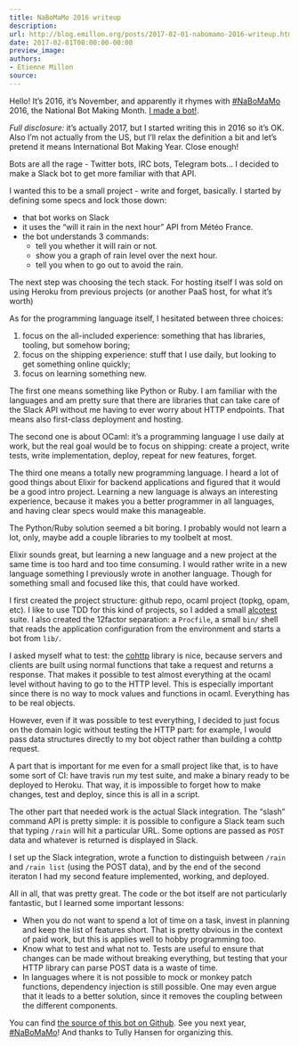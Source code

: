 ```yaml
---
title: NaBoMaMo 2016 writeup
description:
url: http://blog.emillon.org/posts/2017-02-01-nabomamo-2016-writeup.html
date: 2017-02-01T00:00:00-00:00
preview_image:
authors:
- Etienne Millon
source:
---
```


<p>Hello! It&rsquo;s 2016, it&rsquo;s November, and apparently it rhymes with <a href="http://nabomamo.botally.net/">#NaBoMaMo</a> 2016,
the National Bot Making Month. <a href="https://github.com/emillon/rain-bot">I made a bot!</a>.</p>
<p><em>Full disclosure:</em> it&rsquo;s actually 2017, but I started writing this in 2016 so
it&rsquo;s OK. Also I&rsquo;m not actually from the US, but I&rsquo;ll relax the definition a bit
and let&rsquo;s pretend it means International Bot Making Year. Close enough!</p>
<p>Bots are all the rage - Twitter bots, IRC bots, Telegram bots&hellip; I decided to
make a Slack bot to get more familiar with that API.</p>
<p>I wanted this to be a small project - write and forget, basically. I started by
defining some specs and lock those down:</p>
<ul>
<li>that bot works on Slack</li>
<li>it uses the &ldquo;will it rain in the next hour&rdquo; API from M&eacute;t&eacute;o France.</li>
<li>the bot understands 3 commands:
<ul>
<li>tell you whether it will rain or not.</li>
<li>show you a graph of rain level over the next hour.</li>
<li>tell you when to go out to avoid the rain.</li>
</ul></li>
</ul>
<p>The next step was choosing the tech stack. For hosting itself I was sold on
using Heroku from previous projects (or another PaaS host, for what it&rsquo;s worth)</p>
<p>As for the programming language itself, I hesitated between three choices:</p>
<ol type="1">
<li>focus on the all-included experience: something that has libraries, tooling,
but somehow boring;</li>
<li>focus on the shipping experience: stuff that I use daily, but looking to get
something online quickly;</li>
<li>focus on learning something new.</li>
</ol>
<p>The first one means something like Python or Ruby. I am familiar with the
languages and am pretty sure that there are libraries that can take care of the
Slack API without me having to ever worry about HTTP endpoints. That means also
first-class deployment and hosting.</p>
<p>The second one is about OCaml: it&rsquo;s a programming language I use daily at work,
but the real goal would be to focus on shipping: create a project, write tests,
write implementation, deploy, repeat for new features, forget.</p>
<p>The third one means a totally new programming language. I heard a lot of good
things about Elixir for backend applications and figured that it would be a good
intro project. Learning a new language is always an interesting experience,
because it makes you a better programmer in all languages, and having clear
specs would make this manageable.</p>
<p>The Python/Ruby solution seemed a bit boring. I probably would not learn a lot,
only, maybe add a couple libraries to my toolbelt at most.</p>
<p>Elixir sounds great, but learning a new language and a new project at the same
time is too hard and too time consuming. I would rather write in a new language
something I previously wrote in another language. Though for something small and
focused like this, that could have worked.</p>
<p>I first created the project structure: github repo, ocaml project (topkg, opam,
etc). I like to use TDD for this kind of projects, so I added a small <a href="https://github.com/mirage/alcotest">alcotest</a>
suite. I also created the 12factor separation: a <code>Procfile</code>, a small <code>bin/</code>
shell that reads the application configuration from the environment and starts a
bot from <code>lib/</code>.</p>
<p>I asked myself what to test: the <a href="https://github.com/mirage/ocaml-cohttp">cohttp</a> library is nice, because servers and
clients are built using normal functions that take a request and returns a
response. That makes it possible to test almost everything at the ocaml level
without having to go to the HTTP level. This is especially important since there
is no way to mock values and functions in ocaml. Everything has to be real
objects.</p>
<p>However, even if it was possible to test everything, I decided to just focus on
the domain logic without testing the HTTP part: for example, I would pass data
structures directly to my bot object rather than building a cohttp request.</p>
<p>A part that is important for me even for a small project like that, is to have
some sort of CI: have travis run my test suite, and make a binary ready to be
deployed to Heroku. That way, it is impossible to forget how to make changes,
test and deploy, since this is all in a script.</p>
<p>The other part that needed work is the actual Slack integration. The &ldquo;slash&rdquo;
command API is pretty simple: it is possible to configure a Slack team such that
typing <code>/rain</code> will hit a particular URL. Some options are passed as <code>POST</code> data
and whatever is returned is displayed in Slack.</p>
<p>I set up the Slack integration, wrote a function to distinguish between
<code>/rain</code> and <code>/rain list</code> (using the POST data), and by the end of the second
iteraton I had my second feature implemented, working, and deployed.</p>
<p>All in all, that was pretty great. The code or the bot itself are not
particularly fantastic, but I learned some important lessons:</p>
<ul>
<li>When you do not want to spend a lot of time on a task, invest in planning and
keep the list of features short. That is pretty obvious in the context of paid
work, but this is applies well to hobby programming too.</li>
<li>Know what to test and what not to. Tests are useful to ensure that changes can
be made without breaking everything, but testing that your HTTP library can
parse POST data is a waste of time.</li>
<li>In languages where it is not possible to mock or monkey patch functions,
dependency injection is still possible. One may even argue that it leads to
a better solution, since it removes the coupling between the different
components.</li>
</ul>
<p>You can find <a href="https://github.com/emillon/rain-bot">the source of this bot on Github</a>.
See you next year, <a href="http://nabomamo.botally.net/">#NaBoMaMo</a>!
And thanks to Tully Hansen for organizing this.</p>
